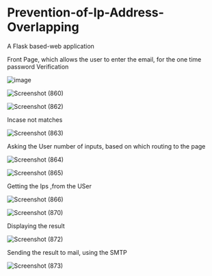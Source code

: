 # Prevention-of-Ip-Address-Overlapping
A Flask based-web application 

Front Page, which allows the user to enter the email, for the one time password Verification

![image](https://user-images.githubusercontent.com/112425259/230200232-93a347c4-efa1-49c4-81db-c9186732c5a3.png)

![Screenshot (860)](https://user-images.githubusercontent.com/112425259/230202746-fba17415-bad5-4b84-9c05-1f9adf8cb47d.png)

![Screenshot (862)](https://user-images.githubusercontent.com/112425259/230202786-2cc620a1-633f-4529-a1f1-526b92654b3f.png)

Incase not matches

![Screenshot (863)](https://user-images.githubusercontent.com/112425259/230202838-768100d5-a279-4f13-ba80-13ee4567a441.png)

Asking the User number of inputs, based on which routing to the page 

![Screenshot (864)](https://user-images.githubusercontent.com/112425259/230202907-9f5bdcbe-6753-459c-9dac-853b9572947a.png)

![Screenshot (865)](https://user-images.githubusercontent.com/112425259/230202933-2c2fd32c-399c-4436-8c33-3b470bba4018.png)

Getting the Ips ,from the USer

![Screenshot (866)](https://user-images.githubusercontent.com/112425259/230203010-c5ac3746-e345-412f-a1ff-75d544d46ea1.png)

![Screenshot (870)](https://user-images.githubusercontent.com/112425259/230203056-53a9e16b-576b-47ad-8365-6fe2bb4c74ce.png)

Displaying the result

![Screenshot (872)](https://user-images.githubusercontent.com/112425259/230203090-af69e252-4795-4d26-9b91-1ab5121fcbd7.png)

Sending the result to mail, using the SMTP

![Screenshot (873)](https://user-images.githubusercontent.com/112425259/230203196-0be1bd0c-16c4-442c-bc27-f43558b03c11.png)
